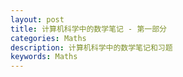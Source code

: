 ```yaml
---
layout: post
title: 计算机科学中的数学笔记 - 第一部分
categories: Maths
description: 计算机科学中的数学笔记和习题
keywords: Maths
---
```

